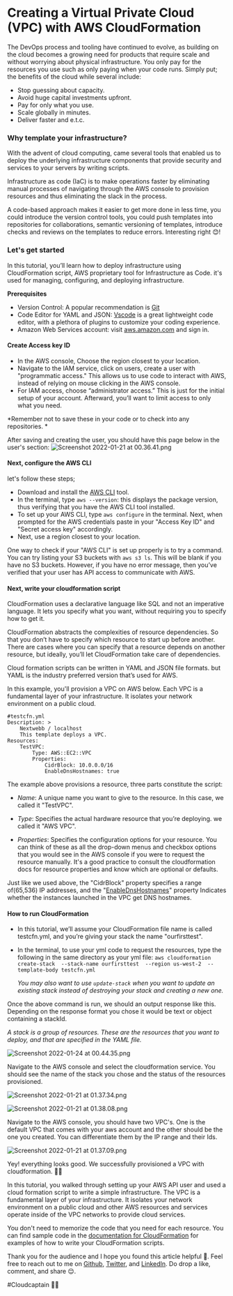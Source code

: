 # Creating a Virtual Private Cloud (VPC) with AWS CloudFormation

The DevOps process and tooling have continued to evolve, as building on the cloud becomes a growing need for products that require scale and without worrying about physical infrastructure. You only pay for the resources you use such as only paying when your code runs. 
Simply put; the benefits of the cloud while several include:
- Stop guessing about capacity.
- Avoid huge capital investments upfront.
- Pay for only what you use.
- Scale globally in minutes.
- Deliver faster and e.t.c.

### Why template your infrastructure?

With the advent of cloud computing, came several tools that enabled us to deploy the underlying infrastructure components that provide security and services to your servers by writing scripts.

Infrastructure as code (IaC) is to make operations faster by eliminating manual processes of navigating through the AWS console to provision resources and thus eliminating the slack in the process. 

A code-based approach makes it easier to get more done in less time, you could introduce the version control tools, you could push templates into repositories for collaborations, semantic versioning of templates, introduce checks and reviews on the templates to reduce errors.  Interesting right 😊!

### Let's get started
In this tutorial, you’ll learn how to deploy infrastructure using CloudFormation script, AWS proprietary tool for Infrastructure as Code. it's used for managing, configuring, and deploying infrastructure.

**Prerequisites**
- Version Control: A popular recommendation is [Git](https://git-scm.com)
- Code Editor for YAML and JSON: [Vscode](https://code.visualstudio.com) is a great lightweight code editor, with a plethora of plugins to customize your coding experience.
- Amazon Web Services account: visit [aws.amazon.com](aws.amazon.com) and sign in.

#### Create Access key ID
-  In the AWS console, Choose the region closest to your location.
- Navigate to the IAM service, click on users, create a user with "programmatic access." This allows us to use code to interact with AWS, instead of relying on mouse clicking in the AWS console.
- For IAM access, choose “administrator access.” This is just for the initial setup of your account. Afterward, you’ll want to limit access to only what you need.

*Remember not to save these in your code or to check into any repositories. *

After saving and creating the user, you should have this page below in the user's section:
![Screenshot 2022-01-21 at 00.36.41.png](https://cdn.hashnode.com/res/hashnode/image/upload/v1642977878596/e9CfXFZyk.png)

#### Next, configure the AWS CLI
let's follow these steps;
- Download and install the [AWS CLI](https://aws.amazon.com/cli/) tool. 
- In the terminal, type ``aws --version``: this displays the package version, thus verifying that you have the AWS CLI tool installed.
- To set up your AWS CLI, type ``aws configure`` in the terminal. Next, when prompted for the AWS credentials paste in your  "Access Key ID" and "Secret access key" accordingly.
- Next, use a region closest to your location.


One way to check if your "AWS CLI" is set up properly is to try a command. You can try listing your S3 buckets with ``aws s3 ls``. This will be blank if you have no S3 buckets. However, if you have no error message, then you’ve verified that your user has API access to communicate with AWS.

#### Next, write your cloudformation script
CloudFormation uses a declarative language like SQL and not an imperative language. It lets you specify what you want, without requiring you to specify how to get it.

CloudFormation abstracts the complexities of resource dependencies. So that you don’t have to specify which resource to start up before another. There are cases where you can specify that a resource depends on another resource, but ideally, you’ll let CloudFormation take care of dependencies.

Cloud formation scripts can be written in YAML and JSON file formats. but YAML is the industry preferred version that’s used for AWS.

In this example, you'll provision a VPC on AWS below. Each VPC is a fundamental layer of your infrastructure. It isolates your network environment on a public cloud. 
```
#testcfn.yml
Description: > 
    Nextwebb / localhost
    This template deploys a VPC.
Resources:
    TestVPC:
        Type: AWS::EC2::VPC
        Properties:
            CidrBlock: 10.0.0.0/16
            EnableDnsHostnames: true

```

The example above provisions a resource, three parts constitute the script:
- *Name*: A unique name you want to give to the resource. In this case, we called it "TestVPC".

- *Type*: Specifies the actual hardware resource that you’re deploying. we called it "AWS VPC".

- *Properties*: Specifies the configuration options for your resource. You can think of these as all the drop-down menus and checkbox options that you would see in the AWS console if you were to request the resource manually. It's a good practice to consult the cloudformation docs for resource properties and know which are optional or defaults. 

Just like we used above, the "CidrBlock" property specifies a range of(65,536) IP addresses, and the "[EnableDnsHostnames](https://docs.aws.amazon.com/vpc/latest/userguide/vpc-dns.html#vpc-dns-support)" property Indicates whether the instances launched in the VPC get DNS hostnames.

 #### How to run CloudFormation

- In this tutorial, we’ll assume your CloudFormation file name is called testcfn.yml, and you’re giving your stack the name "ourfirsttest".
- In the terminal, to use your yml code to request the resources, type the following in the same directory as your yml file:
``aws cloudformation create-stack 
--stack-name ourfirsttest 
--region us-west-2 
--template-body testcfn.yml``

	*You may also want to use ``update-stack`` when you want to update an existing stack instead of destroying your stack and creating a new one.*

Once the above command is run, we should an output response like this. 
Depending on the response format you chose it would be text or object containing a stackId.

*A stack is a group of resources. These are the resources that you want to deploy, and that are specified in the YAML file.*

![Screenshot 2022-01-24 at 00.44.35.png](https://cdn.hashnode.com/res/hashnode/image/upload/v1642981516573/7bNVZ_JBv.png)

Navigate to the AWS console and select the cloudformation service. You should see the name of the stack you chose and the status of the resources provisioned.

![Screenshot 2022-01-21 at 01.37.34.png](https://cdn.hashnode.com/res/hashnode/image/upload/v1642982203309/2my5ko_SV.png)


![Screenshot 2022-01-21 at 01.38.08.png](https://cdn.hashnode.com/res/hashnode/image/upload/v1642982210972/NkMuUR_lpz.png)

Navigate to the AWS console, you should have two VPC's. One is the default VPC that comes with your aws account and the other should be the one you created. You can differentiate them by the IP range and their Ids.

![Screenshot 2022-01-21 at 01.37.09.png](https://cdn.hashnode.com/res/hashnode/image/upload/v1642981865271/tVEVW4VbM.png)

Yey! everything looks good. We successfully provisioned a VPC with cloudformation. 🚀😇

In this tutorial,  you walked through setting up your AWS API user and used a cloud formation script to write a simple infrastructure. The VPC is a fundamental layer of your infrastructure. It isolates your network environment on a public cloud and other AWS resources and services operate inside of the VPC networks to provide cloud services.

You don't need to memorize the code that you need for each resource. You can find sample code in the [documentation for CloudFormation](https://docs.aws.amazon.com/index.html) for examples of how to write your CloudFormation scripts.

Thank you for the audience and I hope you found this article helpful 🤗. Feel free to reach out to me on  [Github](https://github.com/nextwebb), [Twitter](https://twitter.com/i_am_nextwebb), and [LinkedIn](https://www.linkedin.com/in/peterson-oaikhenah-102645144/).
Do drop a like, comment, and share 😌.

#Cloudcaptain 👨‍✈️






